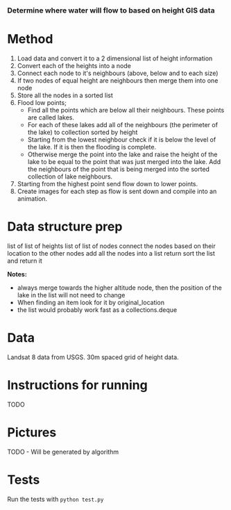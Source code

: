 ### Determine where water will flow to based on height GIS data

# Method

1. Load data and convert it to a 2 dimensional list of height information
2. Convert each of the heights into a node
3. Connect each node to it's neighbours (above, below and to each size)
4. If two nodes of equal height are neighbours then merge them into one node
5. Store all the nodes in a sorted list
6. Flood low points;
    * Find all the points which are below all their neighbours. These points are called lakes.
    * For each of these lakes add all of the neighbours (the perimeter of the lake) to collection sorted by height
    * Starting from the lowest neighbour check if it is below the level of the lake. If it is then the flooding is complete.
    * Otherwise merge the point into the lake and raise the height of the lake to be equal to the point that was just merged into the lake. Add the neighbours of the point that is being merged into the sorted collection of lake neighbours.
7. Starting from the highest point send flow down to lower points.
8. Create images for each step as flow is sent down and compile into an animation.

# Data structure prep

list of list of heights
list of list of nodes
connect the nodes based on their location to the other nodes
add all the nodes into a list
return sort the list and return it

**Notes:**

* always merge towards the higher altitude node, then the position of the lake in the list will not need to change
* When finding an item look for it by original_location
* the list would probably work fast as a collections.deque

# Data

Landsat 8 data from USGS. 30m spaced grid of height data.

# Instructions for running

TODO

# Pictures

TODO - Will be generated by algorithm

# Tests

Run the tests with `python test.py`
